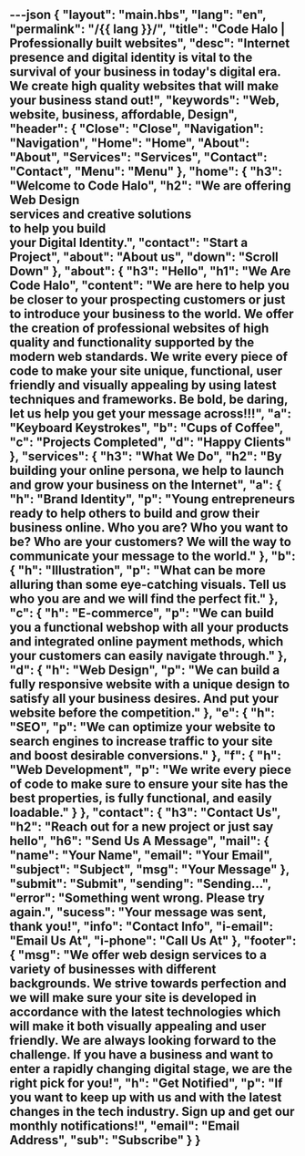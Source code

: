 ---json
{
  "layout": "main.hbs",
  "lang": "en",
  "permalink": "/{{ lang }}/",
  "title": "Code Halo | Professionally built websites",
  "desc": "Internet presence and digital identity is vital to the survival of your business in today's digital era. We create high quality websites that will make your business stand out!",
  "keywords": "Web, website, business, affordable, Design",
  "header": {
    "Close": "Close",
    "Navigation": "Navigation",
    "Home": "Home",
    "About": "About",
    "Services": "Services",
    "Contact": "Contact",
    "Menu": "Menu"
  },
  "home": {
    "h3": "Welcome to Code Halo",
    "h2": "We are offering Web Design <br />services and creative solutions <br />to help you build <br />your Digital Identity.",
    "contact": "Start a Project",
    "about": "About us",
    "down": "Scroll Down"
  },
  "about": {
    "h3": "Hello",
    "h1": "We Are Code Halo",
    "content": "We are here to help you be closer to your prospecting customers or just to introduce your business to the world. We offer the creation of professional websites of high quality and functionality supported by the modern web standards. We write every piece of code to make your site unique, functional, user friendly and visually appealing by using latest techniques and frameworks. Be bold, be daring, let us help you get your message across!!!",
    "a": "Keyboard Keystrokes",
    "b": "Cups of Coffee",
    "c": "Projects Completed",
    "d": "Happy Clients"
  },
  "services": {
    "h3": "What We Do",
    "h2": "By building your online persona, we help to launch and grow your business on the Internet",
    "a": {
      "h": "Brand Identity",
      "p": "Young entrepreneurs ready to help others to build and grow their business online. Who you are? Who you want to be? Who are your customers? We will the way to communicate your message to the world."
    },
    "b": {
      "h": "Illustration",
      "p": "What can be more alluring than some eye-catching visuals. Tell us who you are and we will find the perfect fit."
    },
    "c": {
      "h": "E-commerce",
      "p": "We can build you a functional webshop with all your products and integrated online payment methods, which your customers can easily navigate through."
    },
    "d": {
      "h": "Web Design",
      "p": "We can build a fully responsive website with a unique design to satisfy all your business desires. And put your website before the competition."
    },
    "e": {
      "h": "SEO",
      "p": "We can optimize your website to search engines to increase traffic to your site and boost desirable conversions."
    },
    "f": {
      "h": "Web Development",
      "p": "We write every piece of code to make sure to ensure your site has the best properties, is fully functional, and easily loadable."
    }
  },
  "contact": {
    "h3": "Contact Us",
    "h2": "Reach out for a new project or just say hello",
    "h6": "Send Us A Message",
    "mail": {
      "name": "Your Name",
      "email": "Your Email",
      "subject": "Subject",
      "msg": "Your Message"
    },
    "submit": "Submit",
    "sending": "Sending...",
    "error": "Something went wrong. Please try again.",
    "sucess": "Your message was sent, thank you!",
    "info": "Contact Info",
    "i-email": "Email Us At",
    "i-phone": "Call Us At"
  },
  "footer": {
    "msg": "We offer web design services to a variety of businesses with different backgrounds. We strive towards perfection and we will make sure your site is developed in accordance with the latest technologies which will make it both visually appealing and user friendly. We are always looking forward to the challenge. If you have a business and want to enter a rapidly changing digital stage, we are the right pick for you!",
    "h": "Get Notified",
    "p": "If you want to keep up with us and with the latest changes in the tech industry. Sign up and get our monthly notifications!",
    "email": "Email Address",
    "sub": "Subscribe"
  }
}
---

